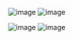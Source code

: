 ![image](https://github.com/user-attachments/assets/95b8cfaf-3180-4ffd-a550-2972d316bc9d)
![image](https://github.com/user-attachments/assets/1fc59537-704e-4853-b60f-c97da8e7a5b2)

![image](https://github.com/user-attachments/assets/128ca72d-ac69-456b-ae28-d3ec6bab1c15)
![image](https://github.com/user-attachments/assets/9d6bfc9b-b59f-427f-9654-8ee8a97f7d8c)
